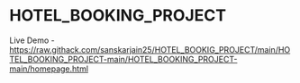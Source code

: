 # HOTEL_BOOKING_PROJECT
 
Live Demo - https://raw.githack.com/sanskarjain25/HOTEL_BOOKIG_PROJECT/main/HOTEL_BOOKING_PROJECT-main/HOTEL_BOOKING_PROJECT-main/homepage.html
